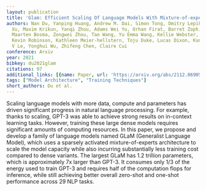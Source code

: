 ```yaml
---
layout: publication
title: 'Glam: Efficient Scaling Of Language Models With Mixture-of-experts'
authors: Nan Du, Yanping Huang, Andrew M. Dai, Simon Tong, Dmitry Lepikhin, Yuanzhong
  Xu, Maxim Krikun, Yanqi Zhou, Adams Wei Yu, Orhan Firat, Barret Zoph, Liam Fedus,
  Maarten Bosma, Zongwei Zhou, Tao Wang, Yu Emma Wang, Kellie Webster, Marie Pellat,
  Kevin Robinson, Kathleen Meier-hellstern, Toju Duke, Lucas Dixon, Kun Zhang, Quoc
  V Le, Yonghui Wu, Zhifeng Chen, Claire Cui
conference: Arxiv
year: 2021
bibkey: du2021glam
citations: 97
additional_links: [{name: Paper, url: 'https://arxiv.org/abs/2112.06905'}]
tags: ["Model Architecture", "Training Techniques"]
short_authors: Du et al.
---
```

Scaling language models with more data, compute and parameters has driven
significant progress in natural language processing. For example, thanks to
scaling, GPT-3 was able to achieve strong results on in-context learning tasks.
However, training these large dense models requires significant amounts of
computing resources. In this paper, we propose and develop a family of language
models named GLaM (Generalist Language Model), which uses a sparsely activated
mixture-of-experts architecture to scale the model capacity while also
incurring substantially less training cost compared to dense variants. The
largest GLaM has 1.2 trillion parameters, which is approximately 7x larger than
GPT-3. It consumes only 1/3 of the energy used to train GPT-3 and requires half
of the computation flops for inference, while still achieving better overall
zero-shot and one-shot performance across 29 NLP tasks.